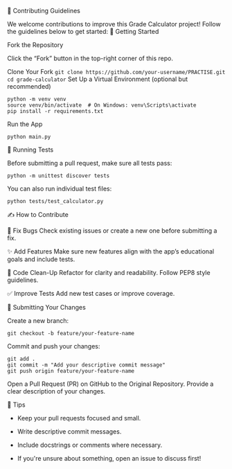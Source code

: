 🤝 Contributing Guidelines

We welcome contributions to improve this Grade Calculator project! Follow the guidelines below to get started:
🚀 Getting Started

Fork the Repository

Click the “Fork” button in the top-right corner of this repo.

Clone Your Fork
`
    git clone https://github.com/your-username/PRACTISE.git
    cd grade-calculator
`
Set Up a Virtual Environment (optional but recommended)

    python -m venv venv
    source venv/bin/activate  # On Windows: venv\Scripts\activate
    pip install -r requirements.txt

Run the App

    python main.py

🧪 Running Tests

Before submitting a pull request, make sure all tests pass:

    python -m unittest discover tests

You can also run individual test files:

    python tests/test_calculator.py

✍️ How to Contribute

🔧 Fix Bugs
Check existing issues or create a new one before submitting a fix.

✨ Add Features
Make sure new features align with the app’s educational goals and include tests.

🧹 Code Clean-Up
Refactor for clarity and readability. Follow PEP8 style guidelines.

✅ Improve Tests
Add new test cases or improve coverage.

🔄 Submitting Your Changes

Create a new branch:

    git checkout -b feature/your-feature-name

Commit and push your changes:

    git add .
    git commit -m "Add your descriptive commit message"
    git push origin feature/your-feature-name

Open a Pull Request (PR) on GitHub to the Original Repository. Provide a clear description of your changes.

📌 Tips

- Keep your pull requests focused and small.

- Write descriptive commit messages.

- Include docstrings or comments where necessary.

- If you're unsure about something, open an issue to discuss first!
